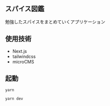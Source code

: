 ## スパイス図鑑

勉強したスパイスをまとめていくアプリケーション

## 使用技術
- Next.js
- tailwindcss
- microCMS

## 起動

```
yarn

yarn dev

```